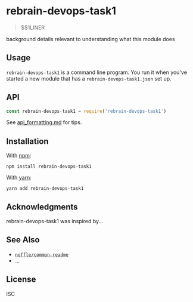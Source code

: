 
# rebrain-devops-task1

> $$1LINER

background details relevant to understanding what this module does

## Usage


`rebrain-devops-task1` is a command line program. You run it when you've started a new
module that has a `rebrain-devops-task1.json` set up.

## API

```js
const rebrain-devops-task1 = require('rebrain-devops-task1')
```

See [api_formatting.md](api_formatting.md) for tips.

## Installation

With [npm](https://npmjs.org/):

```shell
npm install rebrain-devops-task1
```

With [yarn](https://yarnpkg.com/en/):

```shell
yarn add rebrain-devops-task1
```

## Acknowledgments

rebrain-devops-task1 was inspired by...

## See Also

- [`noffle/common-readme`](https://github.com/noffle/common-readme)
- ...

## License

ISC
